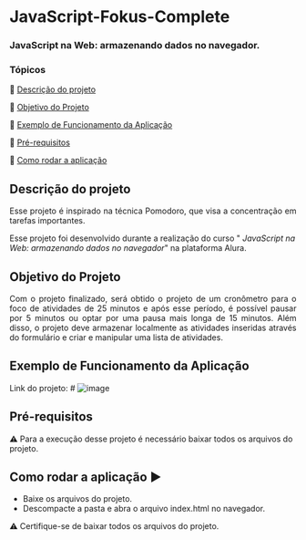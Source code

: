 <h1>JavaScript-Fokus-Complete</h1> 
<h3>JavaScript na Web: armazenando dados no navegador.</h3>

### Tópicos 

:small_blue_diamond: [Descrição do projeto](#descrição-do-projeto)

:small_blue_diamond: [Objetivo do Projeto](#objetivo-do-projeto)

:small_blue_diamond: [Exemplo de Funcionamento da Aplicação](#exemplo-de-funcionamento-da-aplicação)

:small_blue_diamond: [Pré-requisitos](#pré-requisitos)

:small_blue_diamond: [Como rodar a aplicação](#como-rodar-a-aplicação-arrow_forward)


## Descrição do projeto 

<p align="justify">
  Esse projeto é inspirado na técnica Pomodoro, que visa a concentração em tarefas importantes.
<p>Esse projeto foi desenvolvido durante a realização do curso "<em> JavaScript na Web: armazenando dados no navegador</em>" na plataforma Alura.
</p>


## Objetivo do Projeto
<p align="justify">
Com o projeto finalizado, será obtido o projeto de um cronômetro para o foco de atividades de 25 minutos e após esse período, é possível pausar por 5 minutos ou optar por uma pausa mais longa de 15 minutos. Além disso, o projeto deve armazenar localmente as atividades inseridas através do formulário e criar e manipular uma lista de atividades.
</p>

## Exemplo de Funcionamento da Aplicação
Link do projeto: #
![image](https://github.com/ArlindoMessias/JavaScript-Fokus-Complete/assets/47644068/2e92730f-d282-4d23-9b4d-b15384e65432)

## Pré-requisitos

:warning: Para a execução desse projeto é necessário baixar todos os arquivos do projeto.

## Como rodar a aplicação :arrow_forward:

 - Baixe os arquivos do projeto. 
 - Descompacte a pasta e abra o arquivo index.html no navegador.
 
 :warning: Certifique-se de baixar todos os arquivos do projeto.

